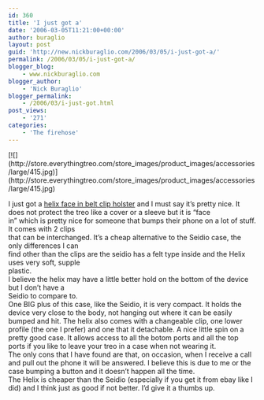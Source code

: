 ```yaml
---
id: 360
title: 'I just got a'
date: '2006-03-05T11:21:00+00:00'
author: buraglio
layout: post
guid: 'http://new.nickburaglio.com/2006/03/05/i-just-got-a/'
permalink: /2006/03/05/i-just-got-a/
blogger_blog:
    - www.nickburaglio.com
blogger_author:
    - 'Nick Buraglio'
blogger_permalink:
    - /2006/03/i-just-got.html
post_views:
    - '271'
categories:
    - 'The firehose'
---
```


<div></div>[![](http://store.everythingtreo.com/store_images/product_images/accessories/large/415.jpg)](http://store.everythingtreo.com/store_images/product_images/accessories/large/415.jpg)

I just got a [helix face in belt clip holster](http://cgi.ebay.com/TREO-650-FACE-IN-HELIX-BELT-CLIP-HOLSTER-HIGH-QUALITY_W0QQitemZ5870074142QQcategoryZ108586QQssPageNameZWDVWQQrdZ1QQcmdZViewItem) and I must say it’s pretty nice. It does not protect the treo like a cover or a sleeve but it is “face  
in” which is pretty nice for someone that bumps their phone on a lot of stuff. It comes with 2 clips  
that can be interchanged. It’s a cheap alternative to the Seidio case, the only differences I can  
find other than the clips are the seidio has a felt type inside and the Helix uses very soft, supple  
plastic.  
I believe the helix may have a little better hold on the bottom of the device but I don’t have a  
Seidio to compare to.  
One BIG plus of this case, like the Seidio, it is very compact. It holds the device very close to the body, not hanging out where it can be easily bumped and hit. The helix also comes with a changeable clip, one lower profile (the one I prefer) and one that it detachable. A nice little spin on a pretty good case. It allows access to all the botom ports and all the top ports if you like to leave your treo in a case when not wearing it.  
The only cons that I have found are that, on occasion, when I receive a call and pull out the phone it will be answered. I believe this is due to me or the case bumping a button and it doesn’t happen all the time.  
The Helix is cheaper than the Seidio (especially if you get it from ebay like I did) and I think just as good if not better. I’d give it a thumbs up.

<div></div>